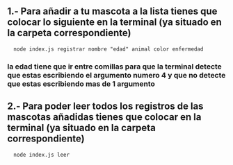 ## 1.- Para añadir a tu mascota a la lista tienes que colocar lo siguiente en la terminal (ya situado en la carpeta correspondiente)
      node index.js registrar nombre "edad" animal color enfermedad  
### la edad tiene que ir entre comillas para que la terminal detecte que estas escribiendo el argumento numero 4 y que no detecte que estas escribiendo mas de 1 argumento

## 2.- Para poder leer todos los registros de las mascotas añadidas tienes que colocar en la terminal (ya situado en la carpeta correspondiente)
      node index.js leer
